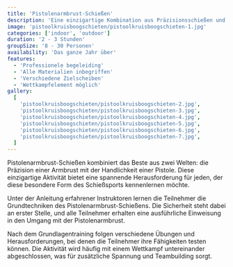```yaml
---
title: 'Pistolenarmbrust-Schießen'
description: 'Eine einzigartige Kombination aus Präzisionsschießen und Pistolenarmbrust.'
image: 'pistoolkruisboogschieten/pistoolkruisboogschieten-1.jpg'
categories: ['indoor', 'outdoor']
duration: '2 - 3 Stunden'
groupSize: '8 - 30 Personen'
availability: 'Das ganze Jahr über'
features:
  - 'Professionele begeleiding'
  - 'Alle Materialien inbegriffen'
  - 'Verschiedene Zielscheiben'
  - 'Wettkampfelement möglich'
gallery:
  [
    'pistoolkruisboogschieten/pistoolkruisboogschieten-2.jpg',
    'pistoolkruisboogschieten/pistoolkruisboogschieten-3.jpg',
    'pistoolkruisboogschieten/pistoolkruisboogschieten-4.jpg',
    'pistoolkruisboogschieten/pistoolkruisboogschieten-5.jpg',
    'pistoolkruisboogschieten/pistoolkruisboogschieten-6.jpg',
    'pistoolkruisboogschieten/pistoolkruisboogschieten-7.jpg',
  ]
---
```


Pistolenarmbrust-Schießen kombiniert das Beste aus zwei Welten: die Präzision einer Armbrust mit der Handlichkeit einer Pistole. Diese einzigartige Aktivität bietet eine spannende Herausforderung für jeden, der diese besondere Form des Schießsports kennenlernen möchte.

Unter der Anleitung erfahrener Instruktoren lernen die Teilnehmer die Grundtechniken des Pistolenarmbrust-Schießens. Die Sicherheit steht dabei an erster Stelle, und alle Teilnehmer erhalten eine ausführliche Einweisung in den Umgang mit der Pistolenarmbrust.

Nach dem Grundlagentraining folgen verschiedene Übungen und Herausforderungen, bei denen die Teilnehmer ihre Fähigkeiten testen können. Die Aktivität wird häufig mit einem Wettkampf untereinander abgeschlossen, was für zusätzliche Spannung und Teambuilding sorgt.
